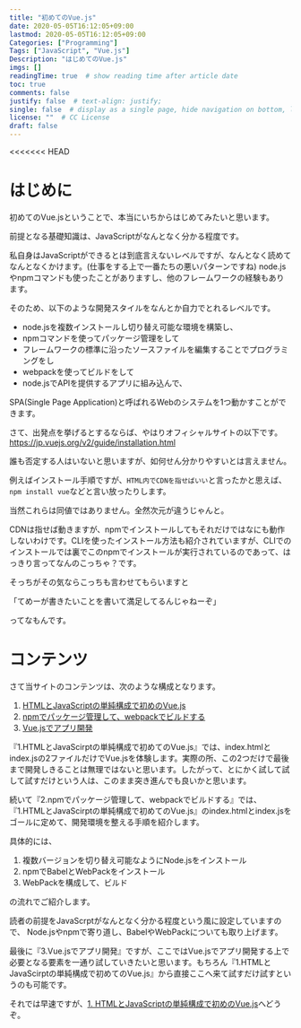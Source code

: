 ```yaml
---
title: "初めてのVue.js"
date: 2020-05-05T16:12:05+09:00
lastmod: 2020-05-05T16:12:05+09:00
Categories: ["Programming"]
Tags: ["JavaScript", "Vue.js"]
Description: "はじめてのVue.js"
imgs: []
readingTime: true  # show reading time after article date
toc: true
comments: false
justify: false  # text-align: justify;
single: false  # display as a single page, hide navigation on bottom, like as about page.
license: ""  # CC License
draft: false
---
```


<<<<<<< HEAD
# はじめに

初めてのVue.jsということで、本当にいちからはじめてみたいと思います。

前提となる基礎知識は、JavaScriptがなんとなく分かる程度です。

私自身はJavaScriptができるとは到底言えないレベルですが、なんとなく読めてなんとなくかけます。(仕事をする上で一番たちの悪いパターンですね) node.jsやnpmコマンドも使ったことがありますし、他のフレームワークの経験もあります。

そのため、以下のような開発スタイルをなんとか自力でとれるレベルです。

* node.jsを複数インストールし切り替え可能な環境を構築し、
* npmコマンドを使ってパッケージ管理をして
* フレームワークの標準に沿ったソースファイルを編集することでプログラミングをし
* webpackを使ってビルドをして
* node.jsでAPIを提供するアプリに組み込んで、

SPA(Single Page Application)と呼ばれるWebのシステムを1つ動かすことができます。

さて、出発点を挙げるとするならば、やはりオフィシャルサイトの以下です。
https://jp.vuejs.org/v2/guide/installation.html

誰も否定する人はいないと思いますが、如何せん分かりやすいとは言えません。

例えばインストール手順ですが、`HTML内でCDNを指せばいい`と言ったかと思えば、`npm install vue`などと言い放ったりします。

当然これらは同値ではありません。全然次元が違うじゃんと。

CDNは指せば動きますが、npmでインストールしてもそれだけではなにも動作しないわけです。CLIを使ったインストール方法も紹介されていますが、CLIでのインストールでは裏でこのnpmでインストールが実行されているのであって、はっきり言ってなんのこっちゃ？です。

そっちがその気ならこっちも言わせてもらいますと

「てめーが書きたいことを書いて満足してるんじゃねーぞ」

ってなもんです。

# コンテンツ

さて当サイトのコンテンツは、次のような構成となります。

1. [HTMLとJavaScriptの単純構成で初めのVue.js](/programming/vue1/)
2. [npmでパッケージ管理して、webpackでビルドする](/programming/vue2/)
3. [Vue.jsでアプリ開発](/programming/vue3/)

『1.HTMLとJavaScirptの単純構成で初めてのVue.js』では、index.htmlとindex.jsの2ファイルだけでVue.jsを体験します。実際の所、この2つだけで最後まで開発しきることは無理ではないと思います。したがって、とにかく試して試して試すだけという人は、このまま突き進んでも良いかと思います。

続いて『2.npmでパッケージ管理して、webpackでビルドする』では、『1.HTMLとJavaScirptの単純構成で初めてのVue.js』のindex.htmlとindex.jsをゴールに定めて、開発環境を整える手順を紹介します。

具体的には、

1. 複数バージョンを切り替え可能なようにNode.jsをインストール
2. npmでBabelとWebPackをインストール
3. WebPackを構成して、ビルド

の流れでご紹介します。

読者の前提をJavaScrptがなんとなく分かる程度という風に設定していますので、
Node.jsやnpmで寄り道し、BabelやWebPackについても取り上げます。

最後に『3.Vue.jsでアプリ開発』ですが、ここではVue.jsでアプリ開発する上で必要となる要素を一通り試していきたいと思います。もちろん『1.HTMLとJavaScirptの単純構成で初めてのVue.js』から直接ここへ来て試すだけ試すというのも可能です。

それでは早速ですが、[1. HTMLとJavaScriptの単純構成で初めのVue.js](/programming/vue1/)へどうぞ。
